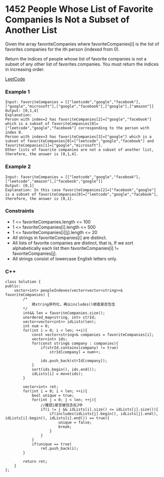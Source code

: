 # 1452 People Whose List of Favorite Companies Is Not a Subset of Another List

Given the array favoriteCompanies where favoriteCompanies[i] is the list of favorites companies for the ith person (indexed from 0).

Return the indices of people whose list of favorite companies is not a subset of any other list of favorites companies. You must return the indices in increasing order.


[LeetCode](https://leetcode.cn/problems/build-an-array-with-stack-operations/)

### Example 1

```
Input: favoriteCompanies = [["leetcode","google","facebook"],["google","microsoft"],["google","facebook"],["google"],["amazon"]]
Output: [0,1,4] 
Explanation: 
Person with index=2 has favoriteCompanies[2]=["google","facebook"] which is a subset of favoriteCompanies[0]=["leetcode","google","facebook"] corresponding to the person with index 0. 
Person with index=3 has favoriteCompanies[3]=["google"] which is a subset of favoriteCompanies[0]=["leetcode","google","facebook"] and favoriteCompanies[1]=["google","microsoft"]. 
Other lists of favorite companies are not a subset of another list, therefore, the answer is [0,1,4].
```

### Example 2

```
Input: favoriteCompanies = [["leetcode","google","facebook"],["leetcode","amazon"],["facebook","google"]]
Output: [0,1] 
Explanation: In this case favoriteCompanies[2]=["facebook","google"] is a subset of favoriteCompanies[0]=["leetcode","google","facebook"], therefore, the answer is [0,1].
```

### Constraints

* 1 <= favoriteCompanies.length <= 100
* 1 <= favoriteCompanies[i].length <= 500
* 1 <= favoriteCompanies[i][j].length <= 20
* All strings in favoriteCompanies[i] are distinct.
* All lists of favorite companies are distinct, that is, If we sort alphabetically each list then favoriteCompanies[i] != favoriteCompanies[j].
* All strings consist of lowercase English letters only.

### C++ 

```
class Solution {
public:
    vector<int> peopleIndexes(vector<vector<string>>& favoriteCompanies) {
        /*
            將string序列化，再以includes()檢查是否包含
        */
        int&& len = favoriteCompanies.size();
        unordered_map<string, int> strId;
        vector<vector<int>> idLists(len);
        int num = 0;
        for(int i = 0; i < len; ++i){
            const vector<string>& companies = favoriteCompanies[i];
            vector<int> ids;
            for(const string& company : companies){
                if(strId.contains(company) != true)
                    strId[company] = num++;

                ids.push_back(strId[company]); 
            }
            sort(ids.begin(), ids.end());
            idLists[i] = move(ids);
        }

        vector<int> ret;
        for(int i = 0; i < len; ++i){
            bool unique = true;
            for(int j = 0; j < len; ++j){
                //確認i是否被包含在J中
                if(i != j && idLists[i].size() <= idLists[j].size()){
                    if(includes(idLists[j].begin(), idLists[j].end(), idLists[i].begin(), idLists[i].end()) == true){
                        unique = false;
                        break;
                    }
                }
            }
            if(unique == true)
                ret.push_back(i);
        }

        return ret;
    }
};
```